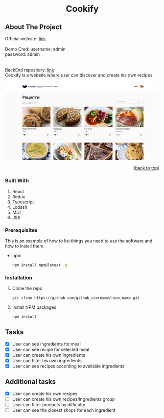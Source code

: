 <!-- PROJECT LOGO -->
<br />
<div align="center">

<h1 align="center">Cookify</h1>

</div>


<!-- ABOUT THE PROJECT -->
## About The Project
Official website: [link](https://frontend-sioprycdaq-od.a.run.app/) <br/>
<br/>
Demo Cred: 
username: admin<br/>
password: admin<br/>
<br/>
<br/>
BackEnd repository: [link](https://github.com/Danchikon/Cookify) <br/>
Cookify is a website where user can discover and create his own recipes.

![Screenshot](screenshot.png)



<p align="right">(<a href="#readme-top">back to top</a>)</p>



### Built With
1. React
2. Redux
3. Typescript
4. Lodash
5. MUI
6. JSS

### Prerequisites

This is an example of how to list things you need to use the software and how to install them.
* npm
  ```sh
  npm install npm@latest -g
  ```

### Installation

1. Clone the repo
   ```sh
   git clone https://github.com/github_username/repo_name.git
   ```
2. Install NPM packages
   ```sh
   npm install
   ```


## Tasks

- [x] User can see ingredients for meal
- [x] User can see recipe for selected meal
- [x] User can create his own ingredients
- [x] User can filter his own ingredients
- [x] User can see recipes according to available ingredients

## Additional tasks
- [x] User can create his own recipes
- [ ] User can create his own recipes/ingredients group
- [ ] User can filter products by difficulty
- [ ] User can see the closest shops for each ingredient
